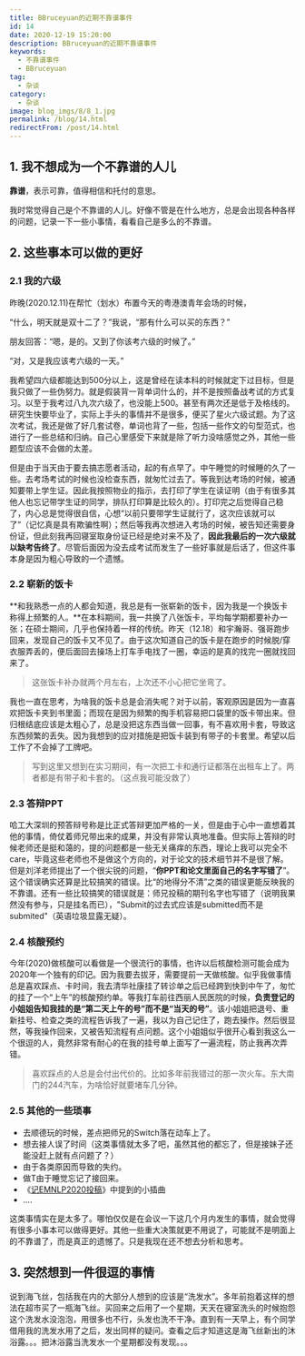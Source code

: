 ```yaml
---
title: BBruceyuan的近期不靠谱事件
id: 14
date: 2020-12-19 15:20:00
description: BBruceyuan的近期不靠谱事件
keywords:
  - 不靠谱事件
  - BBruceyuan
tag:
  - 杂谈
category:
  - 杂谈
image: blog_imgs/8/8_1.jpg
permalink: /blog/14.html
redirectFrom: /post/14.html
---
```


## 1. 我不想成为一个不靠谱的人儿

**靠谱**，表示可靠，值得相信和托付的意思。

我时常觉得自己是个不靠谱的人儿。好像不管是在什么地方，总是会出现各种各样的问题，记录一下一些小事情，看看自己是多么的不靠谱。

## 2. 这些事本可以做的更好

### 2.1 我的六级

昨晚(2020.12.11)在帮忙（划水）布置今天的粤港澳青年会场的时候，

“什么，明天就是双十二了？”我说，“那有什么可以买的东西？”

朋友回答：“嗯，是的。又到了你该考六级的时候了。”

“对，又是我应该考六级的一天。”

我希望四六级都能达到500分以上，这是曾经在读本科的时候就定下过目标，但是我只做了一些伪努力。就是假装背一背单词什么的，并不是按照备战考试的方式复习。以至于我考过八九次六级了，也没能上500。甚至有两次还是低于及格线的。研究生快要毕业了，实际上手头的事情并不是很多，便买了星火六级试题。为了这次考试，我还是做了好几套试卷，单词也背了一些，包括一些作文的句型范式，也进行了一些总结和归纳。自己心里感受下来就是除了听力没啥感觉之外，其他一些题型应该不会做的太差。

但是由于当天由于要去搞志愿者活动，起的有点早了。中午睡觉的时候睡的久了一些。去考场考试的时候也没检查东西，就匆忙过去了。等我到达考场的时候，被通知要带上学生证。因此我按照物业的指示，去打印了学生在读证明（由于有很多其他人也忘记带学生证的同学，排队打印算是比较久的）。打印完之后觉得自己稳了，内心总是觉得很自信，心想“以前只要带学生证就行了，这次应该就可以了”（记忆真是具有欺骗性啊）；然后等我再次想进入考场的时候，被告知还需要身份证，但此刻我再回寝室取身份证已经是绝对来不及了，**因此我最后的一次六级就以缺考告终了**。尽管后面因为没去成考试而发生了一些好事就是后话了，但这件事本身是因为粗心导致的一个遗憾。

### 2.2 崭新的饭卡

**和我熟悉一点的人都会知道，我总是有一张崭新的饭卡，因为我是一个换饭卡称得上频繁的人。**在本科期间，我一共换了八张饭卡，平均每学期都要补办一张；在硕士期间，几乎也保持着一样的传统。昨天（12.18）和宇瀚哥、强哥跑步回来，发现自己的饭卡又不见了。由于这次知道自己的饭卡是在跑步的时候脱/穿衣服弄丢的，便后面回去操场上打车手电找了一圈，幸运的是真的找完一圈就找回来了。

> 这张饭卡补办就两个月左右，上次还不小心把它坐弯了。

我也一直在思考，为啥我的饭卡总是会消失呢？对于以前，客观原因是因为一直喜欢把饭卡夹到书里面；而现在是因为频繁的掏手机容易把口袋里的饭卡带出来。但归根结底应该是太粗心了，总是没把这东西当做一回事，有不喜欢用卡套，导致这东西频繁的丢失。因为我想到的应对措施是把饭卡装到有带子的卡套里。希望以后工作了不会掉了工牌吧。

> 写到这里又想到在实习期间，有一次把工卡和通行证都落在出租车上了。两者都是有带子和卡套的。（这点我可能没救了）

### 2.3 答辩PPT

哈工大深圳的预答辩号称是比正式答辩更加严格的一关，但是由于心中一直想着其他的事情，倚仗着师兄带出来的成果，并没有非常认真地准备。但实际上答辩的时候老师还是挺和蔼的，提的问题都是一些无关痛痒的东西，理论上我可以完全不care，毕竟这些老师也不是做这个方向的，对于论文的技术细节并不是很了解。但是刘洋老师提出了一个很尖锐的问题，“**你PPT和论文里面自己的名字写错了**”。这个错误确实还算是比较搞笑的错误。比“的地得分不清”之类的错误更能反映我的不靠谱。还有一些比较搞笑的错误就是：师兄投稿的期刊名字也写错了（说明我果然没有参与，只是挂名而已），"Submit的过去式应该是submitted而不是submited"（英语垃圾显露无疑）。

### 2.4 核酸预约

今年(2020)做核酸可以看做是一个很流行的事情，也许以后核酸检测可能会成为2020年一个独有的印记。因为我要去拔牙，需要提前一天做核酸。似乎我做事情总是喜欢踩点、卡时间，我去清华社康挂了转诊单之后已经跨到快到中午了，匆忙的挂了一个“上午”的核酸预约单。等我打车前往西丽人民医院的时候，**负责登记的小姐姐告知我挂的是“第二天上午的号”而不是“当天的号”**。该小姐姐把退号、重新挂号、检查之类的流程告诉我了一遍，我以为自己记住了，跑去操作。然后很显然，等我操作回来，又被告知流程有点问题。这个小姐姐似乎很开心看到我这么一个很逗的人，竟然非常有耐心的在我的挂号单上面写了一遍流程，防止我再次弄错。

> 喜欢踩点的人总是会付出代价的。比如多年前我错过的那一次火车。东大南门的244汽车，为啥恰好就要堵车几分钟。

### 2.5 其他的一些琐事

- 去顺德玩的时候，差点把师兄的Switch落在动车上了。
- 想去接人误了时间（这类事情就太多了吧，虽然其他的都忘了，但是接妹子还能没赶上就有点问题了？）
- 由于各类原因而导致的失约。
- 做T由于睡觉忘记了接回来。
- 《[记EMNLP2020投稿](/blog/2020-emnlp-submition.html)》中提到的小插曲
- ....

这类事情实在是太多了。哪怕仅仅是在会议一下这几个月内发生的事情，就会觉得有很多小事本可以做得更好。其他一些重大决策就更不用说了，可能就不是明面上的不靠谱了，而是真正的遗憾了。只是我现在还不想去分析和思考。

## 3. 突然想到一件很逗的事情

说到海飞丝，包括我在内的大部分人想到的应该是“洗发水”。多年前抱着这样的想法在超市买了一瓶海飞丝。买回来之后用了一个星期，天天在寝室洗头的时候抱怨这个洗发水没泡泡，用很多也不行，头发也洗不干净。直到有一天早上，有个同学借用我的洗发水用了之后，发出同样的疑问。查看之后才知道这是海飞丝新出的沐浴露。。。把沐浴露当洗发水一个星期都没有发现。。。
